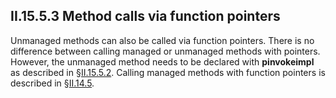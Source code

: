## II.15.5.3 Method calls via function pointers

Unmanaged methods can also be called via function pointers. There is no difference between calling managed or unmanaged methods with pointers. However, the unmanaged method needs to be declared with **pinvokeimpl** as described in §[II.15.5.2](ii.15.5.2-platform-invoke.md). Calling managed methods with function pointers is described in §[II.14.5](ii.14.5-method-pointers.md).
